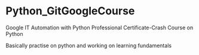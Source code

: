 # Python_GitGoogleCourse
Google IT Automation with Python Professional Certificate-Crash Course on Python

Basically practise on python and working on learning fundamentals
